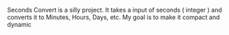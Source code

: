 Seconds Convert is a silly project. It takes a input of seconds ( integer ) and converts it to Minutes, Hours, Days, etc.
My goal is to make it compact and dynamic
